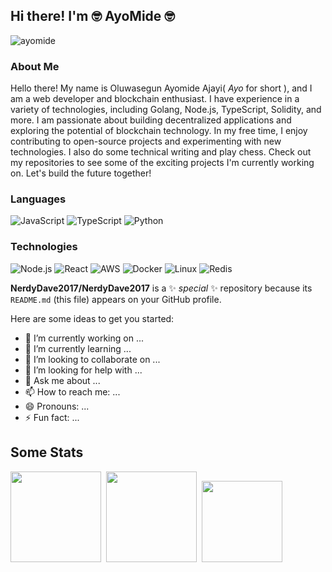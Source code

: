 

  
<!-- Heading -->
## Hi there! I'm :nerd_face: AyoMide :nerd_face:
<!-- Profile Views -->
<!-- <p align="left"> <img src="https://komarev.com/ghpvc/?username=nerdydave2017&label=Profile%20views&color=0e75b6&style=flat" alt="nerdydave2017" />
</p> -->
<!-- Social Media -->
<!-- About section -->
![ayomide](https://res.cloudinary.com/nerdydave2017/image/upload/v1677208787/Personal%20Images/Grey_Minimalist_Designer_Linkedin_Banner_osvxc5.png)
### About Me

Hello there! My name is Oluwasegun Ayomide Ajayi( <i>Ayo</i> for short ), and I am a web developer and blockchain enthusiast. I have experience in a variety of technologies, including Golang, Node.js, TypeScript, Solidity, and more. I am passionate about building decentralized applications and exploring the potential of blockchain technology. In my free time, I enjoy contributing to open-source projects and experimenting with new technologies. I also do some technical writing and play chess. Check out my repositories to see some of the exciting projects I'm currently working on. Let's build the future together!
  
### Languages

![JavaScript](https://img.shields.io/badge/-JavaScript-000?&logo=JavaScript)
![TypeScript](https://img.shields.io/badge/-TypeScript-000?&logo=TypeScript)
![Python](https://img.shields.io/badge/-Python-000?&logo=Python)


### Technologies

![Node.js](https://img.shields.io/badge/-Node.js-000?&logo=node.js)
![React](https://img.shields.io/badge/-React-000?&logo=React)
![AWS](https://img.shields.io/badge/-AWS-000?&logo=Amazon-AWS&logoColor=F90)
![Docker](https://img.shields.io/badge/-Docker-000?&logo=Docker)
![Linux](https://img.shields.io/badge/-Linux-000?&logo=Linux)
![Redis](https://img.shields.io/badge/-Redis-000?&logo=Redis)



**NerdyDave2017/NerdyDave2017** is a ✨ _special_ ✨ repository because its `README.md` (this file) appears on your GitHub profile.

Here are some ideas to get you started:

- 🔭 I’m currently working on ...
- 🌱 I’m currently learning ...
- 👯 I’m looking to collaborate on ...
- 🤔 I’m looking for help with ...
- 💬 Ask me about ...
- 📫 How to reach me: ...
- 😄 Pronouns: ...
- ⚡ Fun fact: ...

## Some Stats
<div>
<a href="https://github.com/anuraghazra/github-readme-stats"><img height="145em" src="https://github-readme-stats-bpires.vercel.app/api?username=Xavier577&hide_title=true&line_height=25&hide_rank=false&theme=dark&show_icons=true&hide_border=true"></a>&nbsp;
<a href="https://github.com/denvercoder1/github-readme-streak-stats"><img height="145em" src="https://github-readme-streak-stats.herokuapp.com/?user=Xavier577&theme=dark&hide_border=true"></a>&nbsp;
<a href="https://github.com/anuraghazra/github-readme-stats"><img height="129.6em" src="https://github-readme-stats-bpires.vercel.app/api/top-langs/?username=Xavier577&layout=compact&card_width=400&hide_title=true&theme=dark&t&langs_count=10&hide_border=true"></a>&nbsp;
</div>

